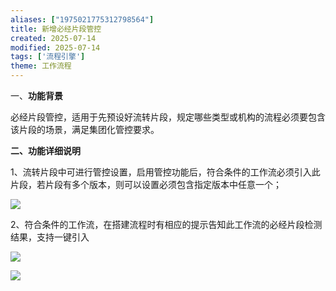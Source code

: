 ```yaml
---
aliases: ["1975021775312798564"]
title: 新增必经片段管控
created: 2025-07-14
modified: 2025-07-14
tags: ['流程引擎']
theme: 工作流程
---
```


一、**功能背景**

必经片段管控，适用于先预设好流转片段，规定哪些类型或机构的流程必须要包含该片段的场景，满足集团化管控要求。

**二、功能详细说明**

1、流转片段中可进行管控设置，启用管控功能后，符合条件的工作流必须引入此片段，若片段有多个版本，则可以设置必须包含指定版本中任意一个；

![](https://myhelpdoc.oss-cn-heyuan.aliyuncs.com/mdimages/687fb70fa2a52582e8c83b48f38cf989.jpg)

2、符合条件的工作流，在搭建流程时有相应的提示告知此工作流的必经片段检测结果，支持一键引入

![](https://myhelpdoc.oss-cn-heyuan.aliyuncs.com/mdimages/35d75bc1523d2586ea8b86bcb42a309a.jpg)

![](https://myhelpdoc.oss-cn-heyuan.aliyuncs.com/mdimages/5764376182760e90113c225f53714e95.jpg)

